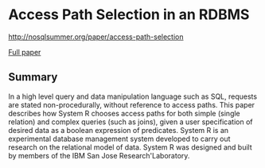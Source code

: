 # Access Path Selection in an RDBMS

http://nosqlsummer.org/paper/access-path-selection

[Full paper](http://citeseerx.ist.psu.edu/viewdoc/download?doi=10.1.1.135.4632&rep=rep1&type=pdf)

## Summary

In a high level query and data manipulation language such as SQL, requests are stated non-procedurally, without reference to access paths. This paper describes how System R chooses access paths for both simple (single relation) and complex queries (such as joins), given a user specification of desired data as a boolean expression of predicates. System R is an experimental database management system developed to carry out research on the relational model of data. System R was designed and built by members of the IBM San Jose Research'Laboratory.

